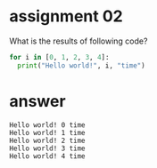 # assignment 02
What is the results of following code?
```python
for i in [0, 1, 2, 3, 4]:
  print("Hello world!", i, "time")
```

# answer
```
Hello world! 0 time
Hello world! 1 time
Hello world! 2 time
Hello world! 3 time
Hello world! 4 time
```
